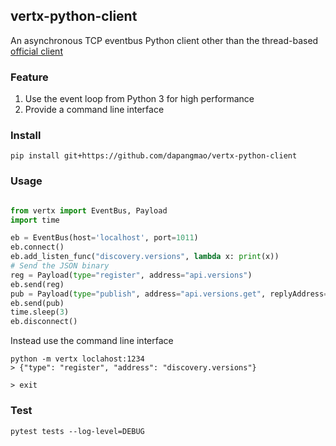 vertx-python-client
---

An asynchronous TCP eventbus Python client other than the thread-based [official client](https://github.com/vert-x3/vertx-eventbus-bridge-clients/tree/master/python)


### Feature

1. Use the event loop from Python 3 for high performance
2. Provide a command line interface


### Install 


```
pip install git+https://github.com/dapangmao/vertx-python-client
```

### Usage 



```python

from vertx import EventBus, Payload
import time

eb = EventBus(host='localhost', port=1011)
eb.connect()
eb.add_listen_func("discovery.versions", lambda x: print(x))
# Send the JSON binary
reg = Payload(type="register", address="api.versions")
eb.send(reg)
pub = Payload(type="publish", address="api.versions.get", replyAddress="api.versions")
eb.send(pub)
time.sleep(3)
eb.disconnect()
```

Instead use the command line interface

```
python -m vertx loclahost:1234
> {"type": "register", "address": "discovery.versions"}

> exit

```


### Test

``` 
pytest tests --log-level=DEBUG
```